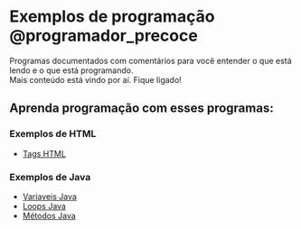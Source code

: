 # Exemplos de programação @programador_precoce

Programas documentados com comentários para você entender o que está lendo e o que está programando.</br>
Mais conteúdo está vindo por aí. Fique ligado!

Aprenda programação com esses programas:
---

### Exemplos de HTML
- [Tags HTML](/HTML/exemplo1.html)

### Exemplos de Java

-  [Variaveis Java](/java/variaveis.java)
-  [Loops Java](/java/loops.java)
-  [Métodos Java](/java/metodos.java)
